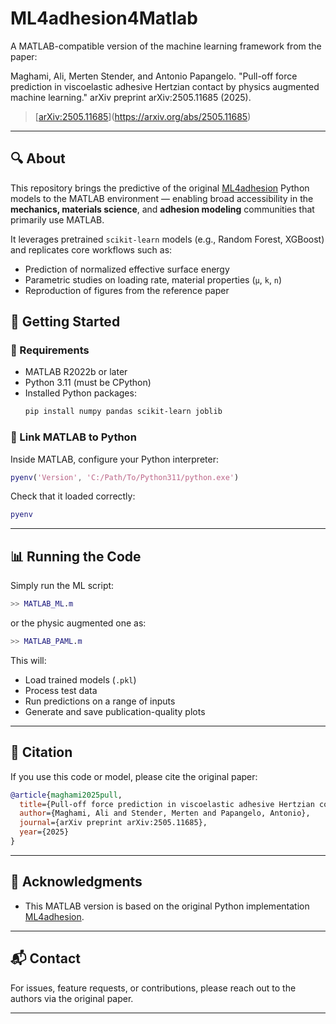 
# ML4adhesion4Matlab

A MATLAB-compatible version of the machine learning framework from the paper:

Maghami, Ali, Merten Stender, and Antonio Papangelo. "Pull-off force prediction in viscoelastic adhesive Hertzian contact by physics augmented machine learning." arXiv preprint arXiv:2505.11685 (2025).
> [[arXiv:2505.11685](https://arxiv.org/abs/2505.11685)](https://arxiv.org/abs/2505.11685)

---

## 🔍 About

This repository brings the predictive of the original [ML4adhesion](https://github.com/alimaghamii/ML4adhesion) Python models to the MATLAB environment — enabling broad accessibility in the **mechanics, materials science**, and **adhesion modeling** communities that primarily use MATLAB.

It leverages pretrained `scikit-learn` models (e.g., Random Forest, XGBoost) and replicates core workflows such as:

- Prediction of normalized effective surface energy
- Parametric studies on loading rate, material properties (`μ`, `k`, `n`)
- Reproduction of figures from the reference paper


## 🚀 Getting Started

### 🔧 Requirements

- MATLAB R2022b or later
- Python 3.11 (must be CPython)
- Installed Python packages:
  ```bash
  pip install numpy pandas scikit-learn joblib
  ```

### 🔗 Link MATLAB to Python

Inside MATLAB, configure your Python interpreter:

```matlab
pyenv('Version', 'C:/Path/To/Python311/python.exe')
```

Check that it loaded correctly:

```matlab
pyenv
```

---

## 📊 Running the Code

Simply run the ML script:

```matlab
>> MATLAB_ML.m
```

or the physic augmented one as:

```matlab
>> MATLAB_PAML.m
```

This will:
- Load trained models (`.pkl`)
- Process test data
- Run predictions on a range of inputs
- Generate and save publication-quality plots

---

## 🧠 Citation

If you use this code or model, please cite the original paper:

```bibtex
@article{maghami2025pull,
  title={Pull-off force prediction in viscoelastic adhesive Hertzian contact by physics augmented machine learning},
  author={Maghami, Ali and Stender, Merten and Papangelo, Antonio},
  journal={arXiv preprint arXiv:2505.11685},
  year={2025}
}

```

---

## 🤝 Acknowledgments

- This MATLAB version is based on the original Python implementation [ML4adhesion](https://github.com/alimaghamii/ML4adhesion).
---

## 📬 Contact

For issues, feature requests, or contributions, please reach out to the authors via the original paper.

---
